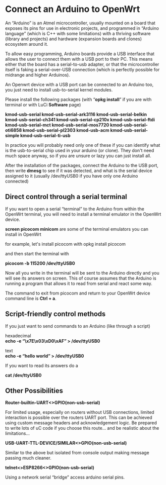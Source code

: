 # Connect an Arduino to OpenWrt

An “Arduino” is an Atmel microcontroller, usually mounted on a board that exposes its pins for use in electronic projects, and programmed in “Arduino language” (which is C++ with some limitations) with a thriving software (library and projects) and hardware (expansion boards and clones) ecosystem around it.

To allow easy programming, Arduino boards provide a USB interface that allows the user to connect them with a USB port to their PC. This means either that the board has a serial-to-usb adapter, or that the microcontroller itself is faking a serial-over-USB connection (which is perfectly possible for midrange and higher Arduinos).

An Openwrt device with a USB port can be connected to an Arduino too, you just need to install usb-to-serial kernel modules.

Please install the following packages (with “**opkg install**” if you are with terminal or with LuCi **Software** page)

**kmod-usb-serial kmod-usb-serial-ark3116 kmod-usb-serial-belkin kmod-usb-serial-ch341 kmod-usb-serial-cp210x kmod-usb-serial-ftdi kmod-usb-serial-mct kmod-usb-serial-mos7720 kmod-usb-serial-oti6858 kmod-usb-serial-pl2303 kmod-usb-acm kmod-usb-serial-simple kmod-usb-serial-ti-usb**

In practice you will probably need only one of these if you can identify what is the usb-to-serial chip used in your arduino (or clone). They don't need much space anyway, so if you are unsure or lazy you can just install all.

After the installation of the packages, connect the Arduino to the USB port, then write **dmesg** to see if it was detected, and what is the serial device assigned to it (usually /dev/ttyUSB0 if you have only one Arduino connected)

## Direct control through a serial terminal

If you want to open a serial “terminal” to the Arduino from within the OpenWrt terminal, you will need to install a terminal emulator in the OpenWrt device.

**screen picocom minicom** are some of the terminal emulators you can install in OpenWrt

for example, let's install picocom with opkg install picocom

and then start the terminal with

**picocom -b 115200 /dev/ttyUSB0**

Now all you write in the terminal will be sent to the Arduino directly and you will see its answers on screen. This of course assumes that the Arduino is running a program that allows it to read from serial and react some way.

The command to exit from picocom and return to your OpenWrt device command line is **Ctrl + a**.

## Script-friendly control methods

If you just want to send commands to an Arduino (like through a script)

hexadecimal  
**echo -e “\\x7E\\x03\\xD0\\xAF” &gt; /dev/ttyUSB0**

text  
**echo -e “hello world” &gt; /dev/ttyUSB0**

If you want to read its answers do a

**cat /dev/ttyUSB0**

## Other Possibilities

**Router-builtin-UART&lt;&gt;GPIO(non-usb-serial)**

For limited usage, especially on routers without USB connections, limited interaction is possible over the routers UART port. This can be achieved using custom message headers and acknowledgement logic. Be prepared to write lots of uC code if you choose this route... and be realistic about the limitations...

**USB-UART-TTL-DEVICE/SIMILAR&lt;&gt;GPIO(non-usb-serial)**

Similar to the above but isolated from console output making message passing much cleaner.

**telnet&lt;&gt;ESP8266&lt;&gt;GPIO(non-usb-serial)**

Using a network serial “bridge” access arduino serial pins.
